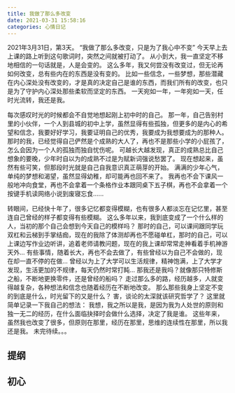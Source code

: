 ```yaml
---
title: 我做了那么多改变
date: 2021-03-31 15:58:16
categories: 心情日记
---
```

2021年3月31日，第3天。
“我做了那么多改变，只是为了我心中不变”
今天早上去上课的路上听到这句歌词时，突然之间就被打动了。
从小到大，我一直坚定不移地相信的一句话就是，人是会变的。
这么多年，我又何尝没有改变过，但无论再如何改变，总有些内在的东西是没有变的。
比如一些信念，一些梦想，那些潜藏在内心深处没有改变的，才是真的决定自己是谁的东西，而我们所有的改变，也只是为了守护内心深处那些柔软而坚定的东西。
一天宛如一年，一年宛如一天，任时光流转，我还是我。

每次感叹时光的时候都会不自觉地想起刚上初中时的自己。
那一年，自己告别村里的小伙伴，一个人到县城的初中上学，虽然显得有些孤独，但更多的是内心的希望和信念，我要好好学习，我要证明自己的优秀，我要成为我想要成为的那种人。
那时的我，已经觉得自己俨然是个成熟的大人了，再也不是那些小学的小屁孩了，怎么会因为一个人的孤独而独自忧伤呢。
可越长大越发现，真正的成熟总比自己想象的要晚，少年时自以为的成熟不过是为赋新词强说愁罢了。
现在想起来，虽然有些可笑，但那段时光就是自己自我意识真正萌芽的开始。
满满的少年心气，单纯的梦想和渴望，虽然显得幼稚，却可能再也回不来了。
我再也不会下课风一般地冲向食堂，再也不会拿着一个条格作业本跟同桌下五子棋，再也不会拿着一个按键手机读网络小说到废寝忘食......


转眼间，已经快十年了，很多记忆都变得模糊，也有很多人都淡忘在记忆里，甚至连自己曾经的样子都变得有些模糊。
这么多年以来，我到底变成了一个什么样的人，当初的那个自己会想到今天自己的模样吗？
那时的自己，可以课间跟同学玩双杠和云梯到手掌结痂，现在的我除了体测却再也不愿碰单杠，那时的自己，可以上课边写作业边听讲，追着老师请教问题，现在的我上课却常常走神看着手机神游天外...
有些事情，随着长大，再也不会去做了，有些曾经以为自己不会做的，现在却一直不停的在做...
曾经以为上了大学可以生活规律，精神饱满，上了大学才发现，生活更加的不规律，每天仍然时常打盹...
那我还是我吗？就像那只特修斯之船，不断地更换零件，还是曾经的船吗？
走过那么多的路，经历越多，人就变得越复杂，各种想法和信念也随着经历在不断地改变。
那么那些我身上坚定不变的到底是什么，时光留下的又是什么？
害，谈论的太深就该研究哲学了？
这里就简单记录一下我自己的想法：
我想，我之所以是我，是因为我为人处世的原则和独一无二的经历，在什么面临抉择时会做什么选择，决定了我是谁。
这些年来，虽然我也改变了很多，但原则在那里，经历在那里，思维的连续性在那里，所以我还是我。
未完待续。。。

## 提纲
## 初心



